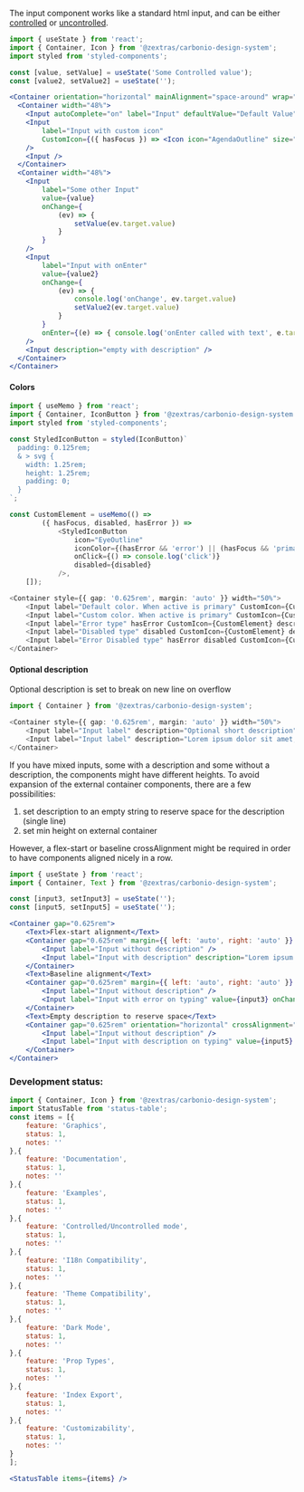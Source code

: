 <!--
SPDX-FileCopyrightText: 2021 Zextras <https://www.zextras.com>

SPDX-License-Identifier: AGPL-3.0-only
-->

The input component works like a standard html input, and can be either [controlled](https://reactjs.org/docs/forms.html#controlled-components) or [uncontrolled](https://reactjs.org/docs/uncontrolled-components.html).
```jsx
import { useState } from 'react';
import { Container, Icon } from '@zextras/carbonio-design-system';
import styled from 'styled-components';

const [value, setValue] = useState('Some Controlled value');
const [value2, setValue2] = useState('');

<Container orientation="horizontal" mainAlignment="space-around" wrap="wrap" style={{ margin: 'auto' }} crossAlignment="flex-start">
  <Container width="48%">
    <Input autoComplete="on" label="Input" defaultValue="Default Value" />
    <Input 
        label="Input with custom icon"
        CustomIcon={({ hasFocus }) => <Icon icon="AgendaOutline" size="large" color={hasFocus ? 'primary' : 'text'} />}
    />
    <Input />
  </Container>
  <Container width="48%">
    <Input
        label="Some other Input"
        value={value}
        onChange={
            (ev) => {
                setValue(ev.target.value)
            }
        }
    />
    <Input
        label="Input with onEnter"
        value={value2}
        onChange={
            (ev) => {
                console.log('onChange', ev.target.value)
                setValue2(ev.target.value)
            }
        }
        onEnter={(e) => { console.log('onEnter called with text', e.target.value) }}
    />
    <Input description="empty with description" />
  </Container>
</Container>
```

#### Colors

```typescript jsx
import { useMemo } from 'react';
import { Container, IconButton } from '@zextras/carbonio-design-system';
import styled from 'styled-components';

const StyledIconButton = styled(IconButton)`
  padding: 0.125rem;
  & > svg {
    width: 1.25rem;
    height: 1.25rem;
    padding: 0;
  }
`;

const CustomElement = useMemo(() =>
		({ hasFocus, disabled, hasError }) =>
			<StyledIconButton
				icon="EyeOutline"
				iconColor={(hasError && 'error') || (hasFocus && 'primary') || 'text'}
                onClick={() => console.log('click')}
                disabled={disabled}
			/>,
	[]);

<Container style={{ gap: '0.625rem', margin: 'auto' }} width="50%">
	<Input label="Default color. When active is primary" CustomIcon={CustomElement} description="Optional description" />
	<Input label="Custom color. When active is primary" CustomIcon={CustomElement} description="Optional description" />
	<Input label="Error type" hasError CustomIcon={CustomElement} description="Optional description" />
	<Input label="Disabled type" disabled CustomIcon={CustomElement} description="Optional description" />
	<Input label="Error Disabled type" hasError disabled CustomIcon={CustomElement} description="Optional description" />
</Container>
```

#### Optional description
Optional description is set to break on new line on overflow
```typescript jsx
import { Container } from '@zextras/carbonio-design-system';

<Container style={{ gap: '0.625rem', margin: 'auto' }} width="50%">
	<Input label="Input label" description="Optional short description" />
	<Input label="Input label" description="Lorem ipsum dolor sit amet, consectetur adipiscing elit. Maecenas in tortor maximus, iaculis sem eget, scelerisque libero. Quisque fermentum massa odio, ut feugiat ipsum laoreet in. Phasellus aliquet leo et bibendum ultrices. Etiam eget iaculis odio. Nunc ut mi dignissim, sagittis purus vitae, tempor massa." />
</Container>
```

If you have mixed inputs, some with a description and some without a description, the components might have different heights.
To avoid expansion of the external container components, there are a few possibilities:
1. set description to an empty string to reserve space for the description (single line)
2. set min height on external container

However, a flex-start or baseline crossAlignment might be required in order to have components aligned nicely in a row.
```jsx
import { useState } from 'react';
import { Container, Text } from '@zextras/carbonio-design-system';

const [input3, setInput3] = useState('');
const [input5, setInput5] = useState('');

<Container gap="0.625rem">
    <Text>Flex-start alignment</Text>
    <Container gap="0.625rem" margin={{ left: 'auto', right: 'auto' }} orientation="horizontal" crossAlignment="flex-start">
        <Input label="Input without description" />
        <Input label="Input with description" description="Lorem ipsum dolor sit amet, consectetur adipiscing elit" />
    </Container>
    <Text>Baseline alignment</Text>
    <Container gap="0.625rem" margin={{ left: 'auto', right: 'auto' }} orientation="horizontal" crossAlignment="baseline" minHeight="4.5rem">
        <Input label="Input without description" />
        <Input label="Input with error on typing" value={input3} onChange={(e) => setInput3(e.currentTarget.value)} hasError={input3} description={input3 ? 'Dynamic error message' : undefined} />
    </Container>
    <Text>Empty description to reserve space</Text>
	<Container gap="0.625rem" orientation="horizontal" crossAlignment="flex-start">
		<Input label="Input without description" />
        <Input label="Input with description on typing" value={input5} onChange={(e) => setInput5(e.currentTarget.value)} description={input5 ? 'Dynamic description' : ''} />
	</Container>
</Container>
```



### Development status:
```jsx noEditor
import { Container, Icon } from '@zextras/carbonio-design-system';
import StatusTable from 'status-table';
const items = [{
    feature: 'Graphics',
    status: 1,
    notes: ''
},{
    feature: 'Documentation',
    status: 1,
    notes: ''
},{
    feature: 'Examples',
    status: 1,
    notes: ''
},{
    feature: 'Controlled/Uncontrolled mode',
    status: 1,
    notes: ''
},{
    feature: 'I18n Compatibility',
    status: 1,
    notes: ''
},{
    feature: 'Theme Compatibility',
    status: 1,
    notes: ''
},{
    feature: 'Dark Mode',
    status: 1,
    notes: ''
},{
    feature: 'Prop Types',
    status: 1,
    notes: ''
},{
    feature: 'Index Export',
    status: 1,
    notes: ''
},{
    feature: 'Customizability',
    status: 1,
    notes: ''
}
];

<StatusTable items={items} />

```
